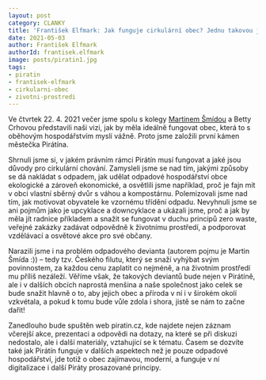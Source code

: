 ```yaml
---
layout: post
category: CLANKY
title: 'František Elfmark: Jak funguje cirkulární obec? Jednu takovou jsme virtuálně založili, jmenuje se Pirátín a odpad v ní je surovinou!'
date: 2021-05-03
author: František Elfmark
authorId: frantisek.elfmark
image: posts/piratin1.jpg
tags: 
- piratin
- frantisek-elfmark
- cirkularni-obec
- zivotni-prostredi
---
```


Ve čtvrtek 22. 4. 2021 večer jsme spolu s kolegy [Martinem Šmídou](https://olomoucky.pirati.cz/lide/martin-smida/) a Betty Crhovou představili naši vizi, jak by měla ideálně fungovat obec, která to s oběhovým hospodářstvím myslí vážně. Proto jsme založili první kámen městečka Pirátína.

Shrnuli jsme si, v jakém právním rámci Pirátín musí fungovat a jaké jsou důvody pro cirkulární chování. Zamysleli jsme se nad tím, jakými způsoby se dá nakládat s odpadem, jak udělat odpadové hospodářství obce ekologické a zároveň ekonomické, a osvětlili jsme například, proč je fajn mít v obci vlastní sběrný dvůr s váhou a kompostárnu. Polemizovali jsme nad tím, jak motivovat obyvatele ke vzornému třídění odpadu. Nevyhnuli jsme se ani pojmům jako je upcyklace a downcyklace a ukázali jsme, proč a jak by měla jít radnice příkladem a snažit se fungovat v duchu principů zero waste, veřejné zakázky zadávat odpovědně k životnímu prostředí, a podporovat vzdělávací a osvětové akce pro své občany. 

Narazili jsme i na problém odpadového devianta (autorem pojmu je Martin Šmída :)) – tedy tzv. Českého filutu, který se snaží vyhýbat svým povinnostem, za každou cenu zaplatit co nejméně, a na životním prostředí mu příliš nezáleží. Věříme však, že takových deviantů bude nejen v Pirátíně, ale i v dalších obcích naprostá menšina a naše společnost jako celek se bude snažit hlavně o to, aby jejich obec a příroda v ní i v širokém okolí vzkvétala, a pokud k tomu bude vůle zdola i shora, jistě se nám to začne dařit!

Zanedlouho bude spuštěn web piratin.cz, kde najdete nejen záznam včerejší akce, prezentaci a odpovědi na dotazy, na které se při diskuzi nedostalo, ale i další materiály, vztahující se k tématu. Časem se dozvíte také jak Pirátín funguje v dalších aspektech než je pouze odpadové hospodářství, jde totiž o obec zajímavou, moderní, a funguje v ní digitalizace i další Piráty prosazované principy. 
